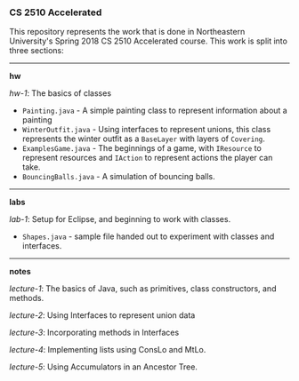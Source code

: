 ### CS 2510 Accelerated

This repository represents the work that is done in Northeastern University's Spring 2018 CS 2510 Accelerated course. This work is split into three sections:

---

**hw**

*hw-1*: The basics of classes

-  ```Painting.java``` - A simple painting class to represent information about a painting
-  ```WinterOutfit.java``` - Using interfaces to represent unions, this class represents the winter outfit as a ```BaseLayer``` with layers of ```Covering```. 
-  ```ExamplesGame.java``` - The beginnings of a game, with ```IResource``` to represent resources and ```IAction``` to represent actions the player can take.
-  ```BouncingBalls.java``` - A simulation of bouncing balls. 

---

**labs**

*lab-1*: Setup for Eclipse, and beginning to work with classes. 

- ```Shapes.java``` - sample file handed out to experiment with classes and interfaces. 

---

**notes**

*lecture-1*: The basics of Java, such as primitives, class constructors, and methods.

*lecture-2*: Using Interfaces to represent union data

*lecture-3*: Incorporating methods in Interfaces

*lecture-4*: Implementing lists using ConsLo and MtLo.

*lecture-5*: Using Accumulators in an Ancestor Tree. 





